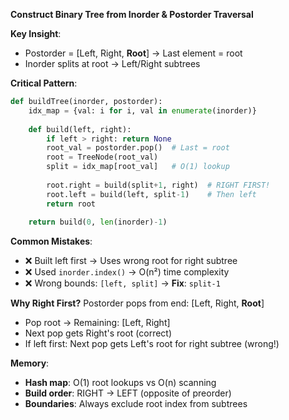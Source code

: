 **Construct Binary Tree from Inorder & Postorder Traversal**

**Key Insight**: 
- Postorder = [Left, Right, **Root**] → Last element = root
- Inorder splits at root → Left/Right subtrees

**Critical Pattern**:
```python
def buildTree(inorder, postorder):
    idx_map = {val: i for i, val in enumerate(inorder)}
    
    def build(left, right):
        if left > right: return None
        root_val = postorder.pop()  # Last = root
        root = TreeNode(root_val)
        split = idx_map[root_val]   # O(1) lookup
        
        root.right = build(split+1, right)  # RIGHT FIRST!
        root.left = build(left, split-1)    # Then left
        return root
    
    return build(0, len(inorder)-1)
```

**Common Mistakes**:
- ❌ Built left first → Uses wrong root for right subtree
- ❌ Used `inorder.index()` → O(n²) time complexity  
- ❌ Wrong bounds: `[left, split]` → **Fix**: `split-1`

**Why Right First?**
Postorder pops from end: [Left, Right, **Root**]
- Pop root → Remaining: [Left, Right]  
- Next pop gets Right's root (correct)
- If left first: Next pop gets Left's root for right subtree (wrong!)

**Memory**:
- **Hash map**: O(1) root lookups vs O(n) scanning
- **Build order**: RIGHT → LEFT (opposite of preorder)
- **Boundaries**: Always exclude root index from subtrees

